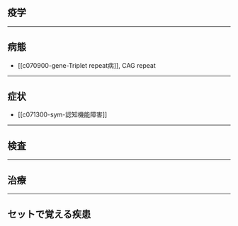 ## 疫学
---
## 病態
- [[c070900-gene-Triplet repeat病]], CAG repeat
---
## 症状
- [[c071300-sym-認知機能障害]]
---
## 検査
---
## 治療
---
## セットで覚える疾患
